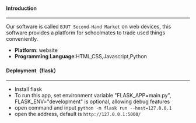 #### Introduction
-----
Our software is called `BJUT Second-Hand Market` on web devices, this software provides a platform for schoolmates to trade used things conveniently.

- **Platform**: website
- **Programming Language**:HTML,CSS,Javascript,Python

#### Deployment（flask）
---
- Install flask
- To run this app, set environment variable "FLASK_APP=main.py", FLASK_ENV="development" is optional, allowing debug features
- open command and input
`python -m flask run --host=127.0.0.1 `
- open the address, default is `http://127.0.0.1:5000/`